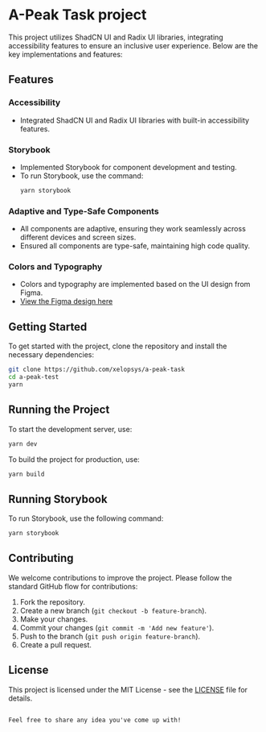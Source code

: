 
# A-Peak Task project

This project utilizes ShadCN UI and Radix UI libraries, integrating accessibility features to ensure an inclusive user experience. Below are the key implementations and features:

## Features

### Accessibility
- Integrated ShadCN UI and Radix UI libraries with built-in accessibility features.

### Storybook
- Implemented Storybook for component development and testing.
- To run Storybook, use the command:
  ```bash
  yarn storybook

### Adaptive and Type-Safe Components
- All components are adaptive, ensuring they work seamlessly across different devices and screen sizes.
- Ensured all components are type-safe, maintaining high code quality.

### Colors and Typography
- Colors and typography are implemented based on the UI design from Figma.
- [View the Figma design here](https://www.figma.com/design/2Q6Xt6n3Ichzpe0G73BNzs/%E2%9D%96-Untitled-UI-%E2%80%93-PRO-VARIABLES-(v5.0)-0WkB4aP5KgSU-(Copy)?node-id=4059-417927&t=ekrnS2zdtCGgj3Dn-4)

## Getting Started

To get started with the project, clone the repository and install the necessary dependencies:

```bash
git clone https://github.com/xelopsys/a-peak-task
cd a-peak-test
yarn
```

## Running the Project

To start the development server, use:

```bash
yarn dev
```

To build the project for production, use:

```bash
yarn build
```

## Running Storybook

To run Storybook, use the following command:

```bash
yarn storybook
```

## Contributing

We welcome contributions to improve the project. Please follow the standard GitHub flow for contributions:

1. Fork the repository.
2. Create a new branch (`git checkout -b feature-branch`).
3. Make your changes.
4. Commit your changes (`git commit -m 'Add new feature'`).
5. Push to the branch (`git push origin feature-branch`).
6. Create a pull request.

## License

This project is licensed under the MIT License - see the [LICENSE](LICENSE) file for details.

```

Feel free to share any idea you've come up with!